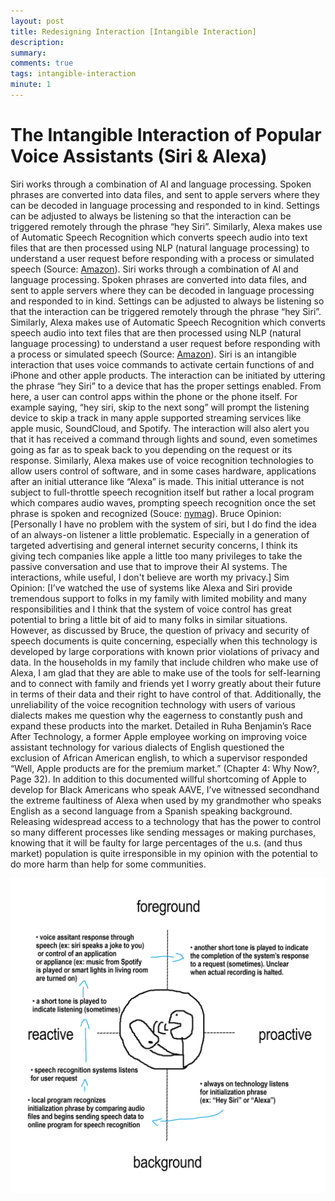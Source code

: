 ```yaml
---
layout: post
title: Redesigning Interaction [Intangible Interaction]
description: 
summary: 
comments: true
tags: intangible-interaction
minute: 1
---
```


<h1>The Intangible Interaction of Popular Voice Assistants (Siri & Alexa)</h1>
Siri works through a combination of AI and language processing. Spoken phrases are converted into data files, and sent to apple servers where they can be decoded in language processing and responded to in kind. Settings can be adjusted to always be listening so that the interaction can be triggered remotely through the phrase “hey Siri”. Similarly, Alexa makes use of Automatic Speech Recognition which converts speech audio into text files that are then processed using NLP (natural language processing) to understand a user request before responding with a process or simulated speech (Source: <a href="https://nymag.com/intelligencer/smarthome/make-me-smarter-voice-speech-recognition-alexa-siri-cortana-google.html](https://developer.amazon.com/en-US/alexa/alexa-skills-kit/asr)">Amazon</a>).
Siri works through a combination of AI and language processing. Spoken phrases are converted into data files, and sent to apple servers where they can be decoded in language processing and responded to in kind. Settings can be adjusted to always be listening so that the interaction can be triggered remotely through the phrase “hey Siri”. Similarly, Alexa makes use of Automatic Speech Recognition which converts speech audio into text files that are then processed using NLP (natural language processing) to understand a user request before responding with a process or simulated speech (Source: <a href="https://nymag.com/intelligencer/smarthome/make-me-smarter-voice-speech-recognition-alexa-siri-cortana-google.html](https://developer.amazon.com/en-US/alexa/alexa-skills-kit/asr)">Amazon</a>).
Siri is an intangible interaction that uses voice commands to activate certain functions of and iPhone and other apple products. The interaction can be initiated by uttering the phrase “hey Siri” to a device that has the proper settings enabled. From here, a user can control apps within the phone or the phone itself. For example saying, “hey siri, skip to the next song” will prompt the listening device to skip a track in many apple supported streaming services like apple music, SoundCloud, and Spotify. The interaction will also alert you that it has received a command through lights and sound, even sometimes going as far as to speak back to you depending on the request or its response. Similarly, Alexa makes use of voice recognition technologies to allow users control of software, and in some cases hardware, applications after an initial utterance like “Alexa” is made. This initial utterance is not subject to full-throttle speech recognition itself but rather a local program which compares audio waves, prompting speech recognition once the set phrase is spoken and recognized (Souce: <a href="">nymag</a>).
Bruce Opinion: [Personally I have no problem with the system of siri, but I do find the idea of an always-on listener a little problematic. Especially in a generation of targeted advertising and general internet security concerns, I think its giving tech companies like apple a little too many privileges to take the passive conversation and use that to improve their AI systems. The interactions, while useful, I don't believe are worth my privacy.]
Sim Opinion: [I’ve watched the use of systems like Alexa and Siri provide tremendous support to folks in my family with limited mobility and many responsibilities and I think that the system of voice control has great potential to bring a little bit of aid to many folks in similar situations. However, as discussed by Bruce, the question of privacy and security of speech documents is quite concerning, especially when this technology is developed by large corporations with known prior violations of privacy and data. In the households in my family that include children who make use of Alexa, I am glad that they are able to make use of the tools for self-learning and to connect with family and friends yet I worry greatly about their future in terms of their data and their right to have control of that. 
Additionally, the unreliability of the voice recognition technology with users of various dialects makes me question why the eagerness to constantly push and expand these products into the market. Detailed in Ruha Benjamin’s Race After Technology, a former Apple employee working on improving voice assistant technology for various dialects of English questioned the exclusion of African American english, to which a supervisor responded “Well, Apple products are for the premium market.” (Chapter 4: Why Now?, Page 32). In addition to this documented willful shortcoming of Apple to develop for Black Americans who speak AAVE, I’ve witnessed secondhand the extreme faultiness of Alexa when used by my grandmother who speaks English as a second language from a Spanish speaking background. Releasing widespread access to a technology that has the power to control so many different processes like sending messages or making purchases, knowing that it will be faulty for large percentages of the u.s. (and thus market) population is quite irresponsible in my opinion with the potential to do more harm than help for some communities.

![a diagram featuring a stick figure digital icon drawing of a person speaking to a smartphone surrounded by digital text seperated in 4 corners by lines and arrows](https://raw.githubusercontent.com/ratemypraxis/itp/master/_posts/voiceControlInteraction.png)
